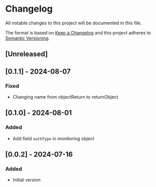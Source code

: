 # Changelog

All notable changes to this project will be documented in this file.

The format is based on [Keep a Changelog](http://keepachangelog.com/en/1.0.0/)
and this project adheres to [Semantic Versioning](http://semver.org/spec/v2.0.0.html).

## [Unreleased]

## [0.1.1] - 2024-08-07

### Fixed

- Changing name from objectReturn to returnObject

## [0.1.0] - 2024-08-01

### Added

- Add field `authType` in monitoring object 

## [0.0.2] - 2024-07-16

### Added

- Initial version

